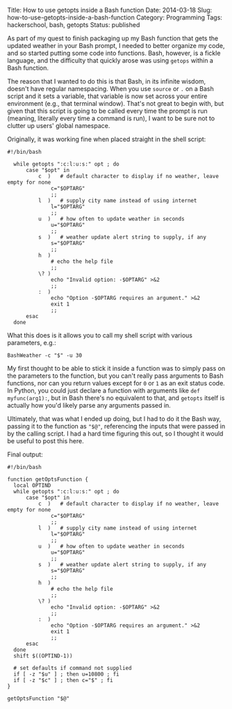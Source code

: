 Title: How to use getopts inside a Bash function
Date: 2014-03-18
Slug: how-to-use-getopts-inside-a-bash-function
Category: Programming
Tags: hackerschool, bash, getopts
Status: published

As part of my quest to finish packaging up my Bash function that gets the updated weather in your Bash prompt, I needed to better organize my code, and so started putting some code into functions.  Bash, however, is a fickle language, and the difficulty that quickly arose was using `getops` within a Bash function.

The reason that I wanted to do this is that Bash, in its infinite wisdom, doesn't have regular namespacing.  When you use `source` or `.` on a Bash script and it sets a variable, that variable is now set across your entire environment (e.g., that terminal window).  That's not great to begin with, but given that this script is going to be called every time the prompt is run (meaning, literally every time a command is run), I want to be sure not to clutter up users' global namespace.

Originally, it was working fine when placed straight in the shell script:

    #!/bin/bash
    
	  while getopts ":c:l:u:s:" opt ; do
	      case "$opt" in
	          c  )   # default character to display if no weather, leave empty for none
	              c="$OPTARG"
	              ;;
	          l  )   # supply city name instead of using internet
	              l="$OPTARG"
	              ;;
	          u  )   # how often to update weather in seconds
	              u="$OPTARG"
	              ;;
	          s  )   # weather update alert string to supply, if any
	              s="$OPTARG"
	              ;;
	          h  )
	              # echo the help file
	              ;;
	          \? )
	              echo "Invalid option: -$OPTARG" >&2
	              ;;
	          :  )
	              echo "Option -$OPTARG requires an argument." >&2
	              exit 1
	              ;;
	      esac
	  done 

What this does is it allows you to call my shell script with various parameters, e.g.:

    BashWeather -c "$" -u 30

My first thought to be able to stick it inside a function was to simply pass on the parameters to the function, but you can't really pass arguments to Bash functions, nor can you return values except for `0` or `1` as an exit status code.   In Python, you could just declare a function with arguments like `def myfunc(arg1):`, but in Bash there's no equivalent to that, and `getopts` itself is actually how you'd likely parse any arguments passed in.

Ultimately, that was what I ended up doing, but I had to do it the Bash way, passing it to the function as `"$@"`, referencing the inputs that were passed in by the calling script.  I had a hard time figuring this out, so I thought it would be useful to post this here.

Final output:

	#!/bin/bash
	
	function getOptsFunction {
	  local OPTIND
	  while getopts ":c:l:u:s:" opt ; do
	      case "$opt" in
	          c  )   # default character to display if no weather, leave empty for none
	              c="$OPTARG"
	              ;;
	          l  )   # supply city name instead of using internet
	              l="$OPTARG"
	              ;;
	          u  )   # how often to update weather in seconds
	              u="$OPTARG"
	              ;;
	          s  )   # weather update alert string to supply, if any
	              s="$OPTARG"
	              ;;
	          h  )
	              # echo the help file
	              ;;
	          \? )
	              echo "Invalid option: -$OPTARG" >&2
	              ;;
	          :  )
	              echo "Option -$OPTARG requires an argument." >&2
	              exit 1
	              ;;
	      esac
	  done
	  shift $((OPTIND-1))
	
	  # set defaults if command not supplied
	  if [ -z "$u" ] ; then u=10800 ; fi
	  if [ -z "$c" ] ; then c="$" ; fi
    }
    
    getOptsFunction "$@"
